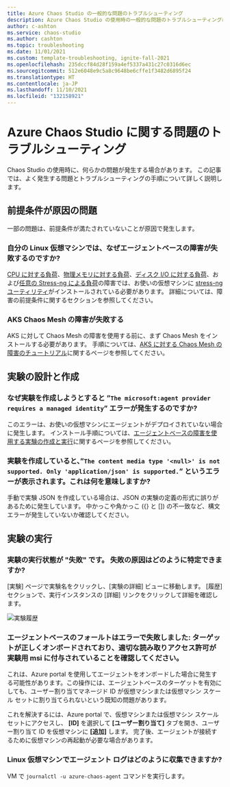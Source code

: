 ```yaml
---
title: Azure Chaos Studio の一般的な問題のトラブルシューティング
description: Azure Chaos Studio の使用時の一般的な問題のトラブルシューティングについて説明します
author: c-ashton
ms.service: chaos-studio
ms.author: cashton
ms.topic: troubleshooting
ms.date: 11/01/2021
ms.custom: template-troubleshooting, ignite-fall-2021
ms.openlocfilehash: 235dccf84d28f159a4ef5337a431c27c0316d6ec
ms.sourcegitcommit: 512e6048e9c5a8c9648be6cffe1f3482d6895f24
ms.translationtype: HT
ms.contentlocale: ja-JP
ms.lasthandoff: 11/10/2021
ms.locfileid: "132158921"
---
```

# <a name="troubleshoot-issues-with-azure-chaos-studio"></a>Azure Chaos Studio に関する問題のトラブルシューティング

Chaos Studio の使用時に、何らかの問題が発生する場合があります。 この記事では、よく発生する問題とトラブルシューティングの手順について詳しく説明します。

## <a name="issues-due-to-prerequisites"></a>前提条件が原因の問題

一部の問題は、前提条件が満たされていないことが原因で発生します。 

### <a name="why-do-agent-based-faults-fail-on-my-linux-virtual-machines"></a>自分の Linux 仮想マシンでは、なぜエージェントベースの障害が失敗するのですか?

[CPU に対する負荷](chaos-studio-fault-library.md#cpu-pressure)、[物理メモリに対する負荷](chaos-studio-fault-library.md#physical-memory-pressure)、[ディスク I/O に対する負荷](chaos-studio-fault-library.md#disk-io-pressure-linux)、および[任意の Stress-ng による負荷](chaos-studio-fault-library.md#arbitrary-stress-ng-stress)の障害では、お使いの仮想マシンに [stress-ng ユーティリティ](https://wiki.ubuntu.com/Kernel/Reference/stress-ng)がインストールされている必要があります。 詳細については、障害の前提条件に関するセクションを参照してください。

### <a name="my-aks-chaos-mesh-faults-are-failing"></a>AKS Chaos Mesh の障害が失敗する

AKS に対して Chaos Mesh の障害を使用する前に、まず Chaos Mesh をインストールする必要があります。 手順については、[AKS に対する Chaos Mesh の障害のチュートリアル](chaos-studio-tutorial-aks.md#set-up-chaos-mesh-on-your-aks-cluster)に関するページを参照してください。

## <a name="experiment-design-and-creation"></a>実験の設計と作成

### <a name="why-do-i-get-the-error-the-microsoftagent-provider-requires-a-managed-identity-when-i-try-to-create-an-experiment"></a>なぜ実験を作成しようとすると ”`The microsoft:agent provider requires a managed identity`” エラーが発生するのですか? 

このエラーは、お使いの仮想マシンにエージェントがデプロイされていない場合に発生します。 インストール手順については、[エージェントベースの障害を使用する実験の作成と実行](chaos-studio-tutorial-agent-based.md)に関するページを参照してください。

### <a name="when-creating-an-experiment-i-get-the-error-the-content-media-type-null-is-not-supported-only-applicationjson-is-supported-what-does-this-mean"></a>実験を作成していると、”`The content media type '<null>' is not supported. Only 'application/json' is supported.`” というエラーが表示されます。これは何を意味しますか?

手動で実験 JSON を作成している場合は、JSON の実験の定義の形式に誤りがあるために発生しています。 中かっこや角かっこ ({} と \[\]) の不一致など、構文エラーが発生していないか確認してください。

## <a name="experiment-execution"></a>実験の実行

### <a name="the-execution-status-of-my-experiment-is-failed-how-do-i-determine-what-went-wrong"></a>実験の実行状態が "失敗" です。 失敗の原因はどのように特定できますか?

[実験] ページで実験名をクリックし、[実験の詳細] ビューに移動します。 [履歴] セクションで、実行インスタンスの [詳細] リンクをクリックして詳細を確認します。

![実験履歴](images/run-experiment-history.png)

### <a name="my-agent-based-fault-failed-with-error-verify-that-the-target-is-correctly-onboarded-and-proper-read-permissions-are-provided-to-the-experiment-msi"></a>エージェントベースのフォールトはエラーで失敗しました: ターゲットが正しくオンボードされており、適切な読み取りアクセス許可が実験用 msi に付与されていることを確認してください。

これは、Azure portal を使用してエージェントをオンボードした場合に発生する可能性があります。この操作には、エージェントベースのターゲットを有効にしても、ユーザー割り当てマネージド ID が仮想マシンまたは仮想マシン スケール セットに割り当てられないという既知の問題があります。

これを解決するには、Azure portal で、仮想マシンまたは仮想マシン スケール セットにアクセスし、 **[ID]** を選択して **[ユーザー割り当て]** タブを開き、ユーザー割り当て ID を仮想マシンに **[追加]** します。 完了後、エージェントが接続するために仮想マシンの再起動が必要な場合があります。

### <a name="how-do-i-collect-agent-logs-on-a-linux-virtual-machine"></a>Linux 仮想マシンでエージェント ログはどのように収集できますか?

VM で `journalctl -u azure-chaos-agent` コマンドを実行します。
